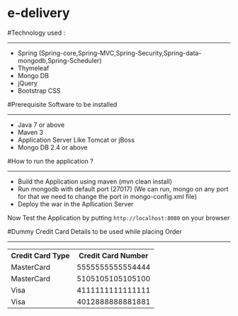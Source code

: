 # e-delivery

#Technology used :
<hr/>
<ul>
<li>Spring (Spring-core,Spring-MVC,Spring-Security,Spring-data-mongodb,Spring-Scheduler)</li>
<li>Thymeleaf</li>
<li>Mongo DB</li>
<li>jQuery</li>
<li>Bootstrap CSS</li>
</ul>

#Prerequisite Software to be installed
<hr/>
<ul>
<li>Java 7 or above</li>
<li>Maven 3</li>
<li>Application Server Like Tomcat or jBoss</li>
<li>Mongo DB 2.4 or above</li>
</ul>
#How to run the application ?
<hr/>
<ul>
<li>Build the Application using maven (mvn clean install)</li>
<li>Run mongodb with default port (27017) (We can run, mongo on any port for that we need to change the port in mongo-config.xml file)</li>
<li>Deploy the war in the Apllication Server</li>
</ul>
Now Test the Application by putting <code>http://localhost:8080</code> on your browser

#Dummy Credit Card Details to be used while placing Order
<hr/>
<table>
<tr>
  <th>Credit Card Type</th>
  <th>Credit Card Number</th>
</tr>
<tr>
  <td>MasterCard	</td>
  <td>5555555555554444</td>
<tr>
   <td>MasterCard	</td>
   <td>5105105105105100</td>
<tr>
  <td>Visa	</td></td>
  <td>4111111111111111</td>
<tr>
  <td>Visa	</td>
  <td>4012888888881881</td>
</tr>
</table>

